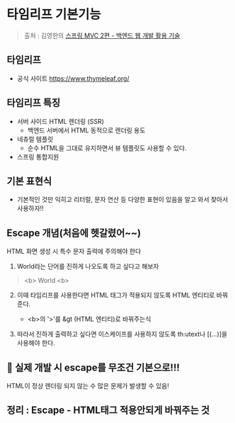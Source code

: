 타임리프 기본기능
==
> 출처 : 김영한의 [스프링 MVC 2편 - 백엔드 웹 개발 활용 기술](https://www.inflearn.com/course/%EC%8A%A4%ED%94%84%EB%A7%81-mvc-2/dashboard)

타임리프
--
- 공식 사이트 https://www.thymeleaf.org/

타임리프 특징
--
- 서버 사이드 HTML 렌더링 (SSR)
    - 백엔드 서버에서 HTML 동적으로 렌더링 용도
- 네츄럴 템플릿
    - 순수 HTML을 그대로 유지하면서 뷰 템플릿도 사용할 수 있다.
- 스프링 통합지원

기본 표현식
--
- 기본적인 것만 익히고 리터럴, 문자 연산 등 다양한 표현이 있음을 알고 와서 찾아서 사용하자!!

Escape 개념(처음에 헷갈렸어~~)
--
HTML 화면 생성 시 특수 문자 출력에 주의해야 한다
1. World라는 단어를 진하게 나오도록 하고 싶다고 해보자
> &lt;b&gt; World &lt;b&gt;

2. 이때 타임리프를 사용한다면 HTML 태그가 적용되지 않도록 HTML 엔티티로 바꿔준다.
    - &lt;b&gt;의 '>'를 &gt (HTML 엔티티)로 바꿔주는식

3. 따라서 진하게 출력하고 싶다면 이스케이프를 사용하지 않도록 th:utext나 [(...)]을 사용해야 한다.

:rocket: 실제 개발 시 escape를 무조건 기본으로!!!
--
HTML이 정상 렌더링 되지 않는 수 많은 문제가 발생할 수 있음!

**정리 : Escape - HTML태그 적용안되게 바꿔주는 것**
--